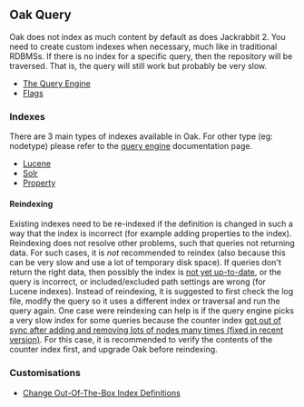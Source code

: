 <!--
   Licensed to the Apache Software Foundation (ASF) under one or more
   contributor license agreements.  See the NOTICE file distributed with
   this work for additional information regarding copyright ownership.
   The ASF licenses this file to You under the Apache License, Version 2.0
   (the "License"); you may not use this file except in compliance with
   the License.  You may obtain a copy of the License at

       http://www.apache.org/licenses/LICENSE-2.0

   Unless required by applicable law or agreed to in writing, software
   distributed under the License is distributed on an "AS IS" BASIS,
   WITHOUT WARRANTIES OR CONDITIONS OF ANY KIND, either express or implied.
   See the License for the specific language governing permissions and
   limitations under the License.
  -->

## Oak Query

Oak does not index as much content by default as does Jackrabbit
2. You need to create custom indexes when necessary, much like in
traditional RDBMSs. If there is no index for a specific query, then
the repository will be traversed. That is, the query will still work
but probably be very slow.

* [The Query Engine](./query-engine.html)
* [Flags](./flags.html)

### Indexes

There are 3 main types of indexes available in Oak. For other type
(eg: nodetype) please refer to the [query engine](./query-engine.html)
documentation page.

* [Lucene](./lucene.html)
* [Solr](./solr.html)
* [Property](./property-index.html)

#### Reindexing

Existing indexes need to be re-indexed if the definition is changed
in such a way that the index is incorrect (for example adding properties to the index).
Reindexing does not resolve other problems, such that queries not returning data.
For such cases, it is _not_ recommended to reindex 
(also because this can be very slow and use a lot of temporary disk space).
If queries don't return the right data, then possibly the index is [not yet up-to-date][OAK-5159],
or the query is incorrect, or included/excluded path settings are wrong (for Lucene indexes).
Instead of reindexing, it is suggested to first check the log file, modify the query
so it uses a different index or traversal and run the query again.
One case were reindexing can help is if the query engine picks a very slow index
for some queries because the counter index 
[got out of sync after adding and removing lots of nodes many times (fixed in recent version)][OAK-4065].
For this case, it is recommended to verify the contents of the counter index first,
and upgrade Oak before reindexing.

### Customisations

* [Change Out-Of-The-Box Index Definitions](./ootb-index-change.html)


[OAK-4065]: https://issues.apache.org/jira/browse/OAK-4065
[OAK-5159]: https://issues.apache.org/jira/browse/OAK-5159
